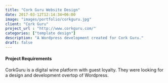 ```yaml
---
title: "Cork Guru Website Design"
date: 2017-03-12T12:14:34+06:00
image: "images/portfolio/corkguru.jpg"
client: "Cork Guru"
project_url : "http://www.corkguru.com/"
categories: ["template design"]
description: "A Wordpress development created for Cork Guru."
draft: false
---
```


#### Project Requirements

CorkGuru is a digital wine platform with guest loyalty. They were looking for a design and development overtop of Wordpress.
